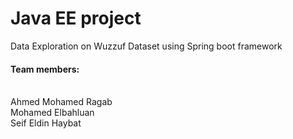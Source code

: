 <h1>Java EE project</h1>
Data Exploration on Wuzzuf Dataset using Spring boot framework</br>
<h4>Team members:</h4></br>
Ahmed Mohamed Ragab</br>
Mohamed Elbahluan</br>
Seif Eldin Haybat</br>
